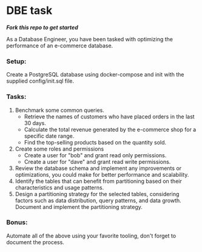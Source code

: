 # DBE task
**_Fork this repo to get started_**

As a Database Engineer, you have been tasked with optimizing the performance of an e-commerce database.

### Setup: 
Create a PostgreSQL database using docker-compose and init with the supplied config/init.sql file.

### Tasks:
1. Benchmark some common queries.
   - Retrieve the names of customers who have placed orders in the last 30 days.
   - Calculate the total revenue generated by the e-commerce shop for a specific date range.
   - Find the top-selling products based on the quantity sold.
2. Create some roles and permissions
   - Create a user for "bob" and grant read only permissions.
   - Create a user for "dave" and grant read write permissions.
3. Review the database schema and implement any improvements or optimizations, you could make for better performance and scalability.
4. Identify the tables that can benefit from partitioning based on their characteristics and usage patterns.
5. Design a partitioning strategy for the selected tables, considering factors such as data distribution, query patterns, and data growth. Document and implement the partitioning strategy.

### Bonus:
Automate all of the above using your favorite tooling, don't forget to document the process.
